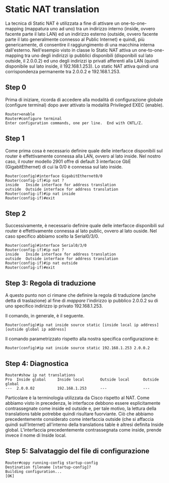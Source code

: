 # Static NAT translation

La tecnica di Static NAT è utilizzata a fine di attivare un one-to-one-mapping (mappatura uno ad uno) tra un indirizzo interno (inside, ovvero facente parte il lato LAN) ed un indirizzo esterno (outside, ovvero facente parte il lato generalmente connesso al Public Internet) e quindi, più genericamente, di consentire il raggiungimento di una macchina interna dall'esterno.
Nell'esempio visto in classe lo Static NAT attiva un one-to-one-mapping tra uno degli indirizzi ip pubblici disponibili (disponibili sul lato outside, il 2.0.0.2) ed uno degli indirizzi ip privati afferenti alla LAN (quindi disponibile sul lato inside, il 192.168.1.253).
Lo static NAT attiva quindi una corrispondenza permanente tra 2.0.0.2 e 192.168.1.253.

## Step 0

Prima di iniziare, ricorda di accedere alla modalità di configurazione globale (configure terminal) dopo aver attivato la modalità Privileged EXEC (enable).

    Router>enable
    Router#configure terminal
    Enter configuration commands, one per line.  End with CNTL/Z.

## Step 1

Come prima cosa è necessario definire quale delle interfacce disponibili sul router è effettivamente connessa alla LAN, ovvero al lato inside.
Nel nostro caso, il router modello 2901 offre di default 3 interfacce GbE (GigabitEthernet) di cui la 0/0 è connessa sul lato inside.

    Router(config)#interface GigabitEthernet0/0
    Router(config-if)#ip nat ?
    inside   Inside interface for address translation
    outside  Outside interface for address translation
    Router(config-if)#ip nat inside
    Router(config-if)#exit

## Step 2

Successivamente, è necessario definire quale delle interfacce disponibili sul router è effettivamente connessa al lato public, ovvero al lato ouside. Nel caso specifico abbiamo scelto la Serial0/3/0.

    Router(config)#interface Serial0/3/0
    Router(config-if)#ip nat ?
    inside   Inside interface for address translation
    outside  Outside interface for address translation
    Router(config-if)#ip nat outside
    Router(config-if)#exit

## Step 3: Regola di traduzione

A questo punto non ci rimane che definire la regola di traduzione (anche detta di traslazione) al fine di *mappare* l'indirizzo ip pubblico 2.0.0.2 su di uno specifico indirizzo ip privato 192.168.1.253.

Il comando, in generale, è il seguente.

    Router(config)#ip nat inside source static [inside local ip address] [outside global ip address]

Il comando parametrizzato rispetto alla nostra specifica configurazione è:

    Router(config)#ip nat inside source static 192.168.1.253 2.0.0.2

## Step 4: Diagnostica

    Router#show ip nat translations
    Pro  Inside global     Inside local       Outside local      Outside global
    ---  2.0.0.02          192.168.1.253      ---                ---

Particolare è la terminologia utilizzata da Cisco rispetto al NAT. Come abbiamo visto in precedenza, le interfacce debbono essere esplicitamente contrassegnate come inside ed outside e, per tale motivo, la lettura della translations table potrebbe quindi risultare fuorviante. Ciò che abbiamo precedentemente considerato come interfaccia outside (che si affaccia quindi sull'Internet) all'interno della translations table è altresì definita Inside global. L'interfaccia precedentemente contrassegnata come inside, prende invece il nome di Inside local.

## Step 5: Salvataggio del file di configurazione

    Router#copy running-config startup-config
    Destination filename [startup-config]?
    Building configuration...
    [OK]
